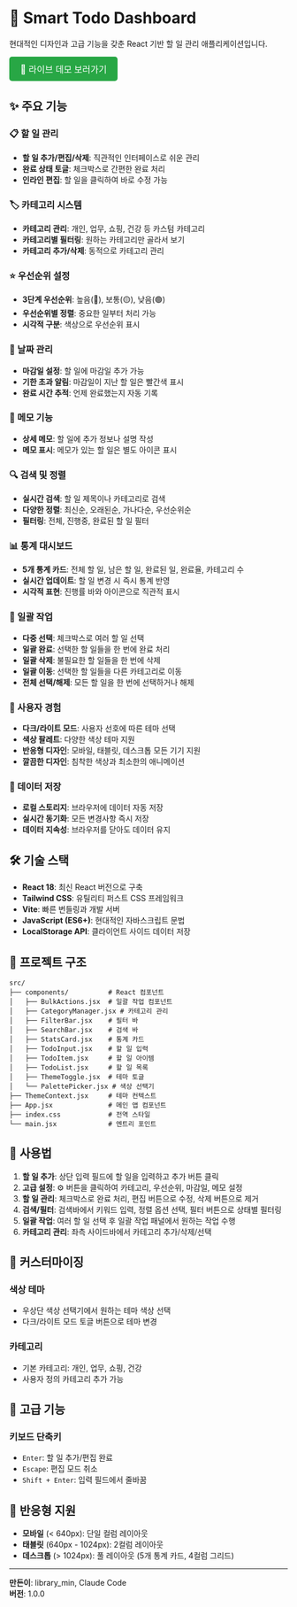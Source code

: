 # 🚀 Smart Todo Dashboard

현대적인 디자인과 고급 기능을 갖춘 React 기반 할 일 관리 애플리케이션입니다.

<a href="https://library-min.github.io/To-Do-List" target="_blank" style="display: inline-block; padding: 10px 20px; font-size: 16px; color: white; background-color: #28a745; border-radius: 5px; text-decoration: none;">
  🚀 라이브 데모 보러가기
</a>

## ✨ 주요 기능

### 📋 할 일 관리
- **할 일 추가/편집/삭제**: 직관적인 인터페이스로 쉬운 관리
- **완료 상태 토글**: 체크박스로 간편한 완료 처리
- **인라인 편집**: 할 일을 클릭하여 바로 수정 가능

### 🏷️ 카테고리 시스템
- **카테고리 관리**: 개인, 업무, 쇼핑, 건강 등 카스텀 카테고리
- **카테고리별 필터링**: 원하는 카테고리만 골라서 보기
- **카테고리 추가/삭제**: 동적으로 카테고리 관리

### ⭐ 우선순위 설정
- **3단계 우선순위**: 높음(🔴), 보통(🟡), 낮음(🟢)
- **우선순위별 정렬**: 중요한 일부터 처리 가능
- **시각적 구분**: 색상으로 우선순위 표시

### 📅 날짜 관리
- **마감일 설정**: 할 일에 마감일 추가 가능
- **기한 초과 알림**: 마감일이 지난 할 일은 빨간색 표시
- **완료 시간 추적**: 언제 완료했는지 자동 기록

### 📝 메모 기능
- **상세 메모**: 할 일에 추가 정보나 설명 작성
- **메모 표시**: 메모가 있는 할 일은 별도 아이콘 표시

### 🔍 검색 및 정렬
- **실시간 검색**: 할 일 제목이나 카테고리로 검색
- **다양한 정렬**: 최신순, 오래된순, 가나다순, 우선순위순
- **필터링**: 전체, 진행중, 완료된 할 일 필터

### 📊 통계 대시보드
- **5개 통계 카드**: 전체 할 일, 남은 할 일, 완료된 일, 완료율, 카테고리 수
- **실시간 업데이트**: 할 일 변경 시 즉시 통계 반영
- **시각적 표현**: 진행률 바와 아이콘으로 직관적 표시

### 🎯 일괄 작업
- **다중 선택**: 체크박스로 여러 할 일 선택
- **일괄 완료**: 선택한 할 일들을 한 번에 완료 처리
- **일괄 삭제**: 불필요한 할 일들을 한 번에 삭제
- **일괄 이동**: 선택한 할 일들을 다른 카테고리로 이동
- **전체 선택/해제**: 모든 할 일을 한 번에 선택하거나 해제

### 🎨 사용자 경험
- **다크/라이트 모드**: 사용자 선호에 따른 테마 선택
- **색상 팔레트**: 다양한 색상 테마 지원
- **반응형 디자인**: 모바일, 태블릿, 데스크톱 모든 기기 지원
- **깔끔한 디자인**: 침착한 색상과 최소한의 애니메이션

### 💾 데이터 저장
- **로컬 스토리지**: 브라우저에 데이터 자동 저장
- **실시간 동기화**: 모든 변경사항 즉시 저장
- **데이터 지속성**: 브라우저를 닫아도 데이터 유지

## 🛠️ 기술 스택

- **React 18**: 최신 React 버전으로 구축
- **Tailwind CSS**: 유틸리티 퍼스트 CSS 프레임워크
- **Vite**: 빠른 번들링과 개발 서버
- **JavaScript (ES6+)**: 현대적인 자바스크립트 문법
- **LocalStorage API**: 클라이언트 사이드 데이터 저장

## 📁 프로젝트 구조

```
src/
├── components/          # React 컴포넌트
│   ├── BulkActions.jsx  # 일괄 작업 컴포넌트
│   ├── CategoryManager.jsx # 카테고리 관리
│   ├── FilterBar.jsx    # 필터 바
│   ├── SearchBar.jsx    # 검색 바
│   ├── StatsCard.jsx    # 통계 카드
│   ├── TodoInput.jsx    # 할 일 입력
│   ├── TodoItem.jsx     # 할 일 아이템
│   ├── TodoList.jsx     # 할 일 목록
│   ├── ThemeToggle.jsx  # 테마 토글
│   └── PalettePicker.jsx # 색상 선택기
├── ThemeContext.jsx     # 테마 컨텍스트
├── App.jsx              # 메인 앱 컴포넌트
├── index.css            # 전역 스타일
└── main.jsx             # 엔트리 포인트
```

## 🎯 사용법

1. **할 일 추가**: 상단 입력 필드에 할 일을 입력하고 추가 버튼 클릭
2. **고급 설정**: ⚙️ 버튼을 클릭하여 카테고리, 우선순위, 마감일, 메모 설정
3. **할 일 관리**: 체크박스로 완료 처리, 편집 버튼으로 수정, 삭제 버튼으로 제거
4. **검색/필터**: 검색바에서 키워드 입력, 정렬 옵션 선택, 필터 버튼으로 상태별 필터링
5. **일괄 작업**: 여러 할 일 선택 후 일괄 작업 패널에서 원하는 작업 수행
6. **카테고리 관리**: 좌측 사이드바에서 카테고리 추가/삭제/선택

## 🎨 커스터마이징

### 색상 테마
- 우상단 색상 선택기에서 원하는 테마 색상 선택
- 다크/라이트 모드 토글 버튼으로 테마 변경

### 카테고리
- 기본 카테고리: 개인, 업무, 쇼핑, 건강
- 사용자 정의 카테고리 추가 가능

## 🔧 고급 기능

### 키보드 단축키
- `Enter`: 할 일 추가/편집 완료
- `Escape`: 편집 모드 취소
- `Shift + Enter`: 입력 필드에서 줄바꿈

## 📱 반응형 지원

- **모바일** (< 640px): 단일 컬럼 레이아웃
- **태블릿** (640px - 1024px): 2컬럼 레이아웃
- **데스크톱** (> 1024px): 풀 레이아웃 (5개 통계 카드, 4컬럼 그리드)

---

**만든이**: library_min, Claude Code  
**버전**: 1.0.0  
